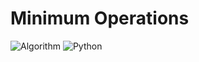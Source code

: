 # Minimum Operations
![Algorithm](https://img.shields.io/badge/Algorithm-Python-yellow?style=for-the-badge&logo=python&logoColor=white)
![Python](https://img.shields.io/badge/Python-Algorithm-339933?style=for-the-badge&logo=python&logoColor=white)
